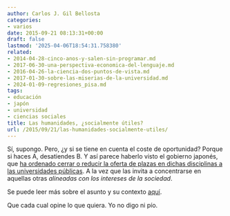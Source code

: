 ```yaml
---
author: Carlos J. Gil Bellosta
categories:
- varios
date: 2015-09-21 08:13:31+00:00
draft: false
lastmod: '2025-04-06T18:54:31.758380'
related:
- 2014-04-28-cinco-anos-y-salen-sin-programar.md
- 2017-06-30-una-perspectiva-economica-del-lenguaje.md
- 2016-04-26-la-ciencia-dos-puntos-de-vista.md
- 2017-01-30-sobre-las-miserias-de-la-universidad.md
- 2024-01-09-regresiones_pisa.md
tags:
- educación
- japón
- universidad
- ciencias sociales
title: Las humanidades, ¿socialmente útiles?
url: /2015/09/21/las-humanidades-socialmente-utiles/
---
```


Sí, supongo. Pero, ¿y si se tiene en cuenta el coste de oportunidad? Porque si haces A, desatiendes B. Y así parece haberlo visto el gobierno japonés, que [ha ordenado cerrar o reducir la oferta de plazas en dichas disciplinas a las universidades públicas](https://www.timeshighereducation.com/news/social-sciences-and-humanities-faculties-close-japan-after-ministerial-decree). A la vez que las invita a concentrarse en aquellas otras _alineadas con los intereses de la sociedad_.

Se puede leer más sobre el asunto y su contexto [aquí](http://www.wsj.com/articles/japan-rethinks-higher-education-in-skills-push-1438571119).

Que cada cual opine lo que quiera. Yo no digo ni pío.